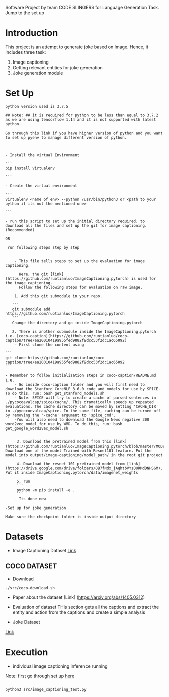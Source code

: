 Software Project by team CODE SLINGERS for Language Generation Task.
Jump to the set up


# Introduction #

This project is an attempt to generate joke based on Image. Hence, it includes three task:

1. Image captioning
2. Getting relevant entities for joke generation
3. Joke generation module



# Set Up #

    python version used is 3.7.5

    ## Note: ## it is required for python to be less than equal to 3.7.2 as we are using tensorflow 1.14 and it is not supported with latest python.

    Go through this link if you have higher version of python and you want to set up pyenv to manage different version of python.



    - Install the virtual Environment

    ```
    pip install virtualenv

    ```

    - Create the virtual environment

    ```
    virtualenv <name of env> --python /usr/bin/python3 or <path to your python if its not the mentioned one>

    ```

    - run this script to set up the initial directory required, to download all the files and set up the git for image captioning.(Recommended)

    OR
    
     run following steps step by step


        - This file tells steps to set up the evaluation for image captioning.

          Here, the git [link](https://github.com/ruotianluo/ImageCaptioning.pytorch) is used for the image captioning.
          Follow the following steps for evaluation on raw image. 

        1. Add this git submodule in your repo.

       ```
       git submodule add https://github.com/ruotianluo/ImageCaptioning.pytorch
       ```
       Change the directory and go inside ImageCaptioning.pytorch

       2. There is another submodule inside the ImageCaptioning.pytorch i.e. [coco-caption](https://github.com/ruotianluo/coco-caption/tree/ea20010419a955fed9882f9dcc53f2dc1ac65092)
        - First clone the content using 

	```
	git clone https://github.com/ruotianluo/coco-caption/tree/ea20010419a955fed9882f9dcc53f2dc1ac65092
	```

	- Remember to follow initialization steps in coco-caption/README.md i.e.
        - Go inside coco-caption folder and you will first need to download the Stanford CoreNLP 3.6.0 code and models for use by SPICE. To do this, run: bash get_stanford_models.sh
        - Note: SPICE will try to create a cache of parsed sentences in ./pycocoevalcap/spice/cache/. This dramatically speeds up repeated evaluations. The cache directory can be moved by setting 'CACHE_DIR' in ./pycocoevalcap/spice. In the same file, caching can be turned off by removing the '-cache' argument to 'spice_cmd'.
        -You will also need to download the Google News negative 300 word2vec model for use by WMD. To do this, run: bash get_google_word2vec_model.sh


         3. Download the pretrained model from this [link](https://github.com/ruotianluo/ImageCaptioning.pytorch/blob/master/MODEL_ZOO.md). Download one of the model Trained with Resnet101 feature. Put the model into output/image-captioning/model_path/ in the root git project

         4. Download the resnet 101 pretrained model from [link](https://drive.google.com/drive/folders/0B7fNdx_jAqhtbVYzOURMdDNHSGM). Put it inside ImageCaptioning.pytorch/data/imagenet_weights

         5. run
         ```
         python -m pip install -e .
         ```
        - Its done now

    -Set up for joke generation

    Make sure the checkpoint folder is inside output directory




# Datasets #

- Image Captioning Dataset
[Link](https://paperswithcode.com/datasets)

## COCO DATASET ##
- Download

```
./src/coco-download.sh

```


- Paper about the dataset
[Link] (https://arxiv.org/abs/1405.0312)

- Evaluation of dataset
THis section gets all the captions and extract the entity and action from the captions and create a simple analysis

- Joke Dataset

 [Link](https://www.kaggle.com/abhinavmoudgil95/short-jokes)


# Execution #

- individual image captioning inference running

Note: first go through set up [here](https://github.com/IuliiaZaitova/code_slingers/blob/master/Eval_Image_Caption.md)

```

python3 src/image_captioning_test.py

```
